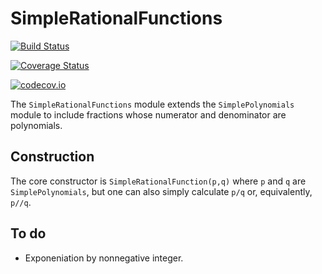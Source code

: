 # SimpleRationalFunctions


[![Build Status](https://travis-ci.org/scheinerman/SimpleRationalFunctions.jl.svg?branch=master)](https://travis-ci.org/scheinerman/SimpleRationalFunctions.jl)

[![Coverage Status](https://coveralls.io/repos/scheinerman/SimpleRationalFunctions.jl/badge.svg?branch=master&service=github)](https://coveralls.io/github/scheinerman/SimpleRationalFunctions.jl?branch=master)

[![codecov.io](http://codecov.io/github/scheinerman/SimpleRationalFunctions.jl/coverage.svg?branch=master)](http://codecov.io/github/scheinerman/SimpleRationalFunctions.jl?branch=master)

The `SimpleRationalFunctions` module extends the `SimplePolynomials` module
to include fractions whose numerator and denominator are polynomials.

## Construction

The core constructor is `SimpleRationalFunction(p,q)` where `p` and `q`
are `SimplePolynomials`, but one can also simply calculate `p/q` or, equivalently,
`p//q`.


## To do

* Exponeniation by nonnegative integer.
